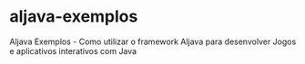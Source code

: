 aljava-exemplos
===============

Aljava Exemplos - Como utilizar o framework Aljava para desenvolver Jogos e aplicativos interativos com Java